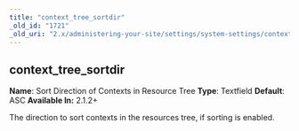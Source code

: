 ```yaml
---
title: "context_tree_sortdir"
_old_id: "1721"
_old_uri: "2.x/administering-your-site/settings/system-settings/context_tree_sortdir"
---
```


## context\_tree\_sortdir

 **Name**: Sort Direction of Contexts in Resource Tree
**Type**: Textfield
**Default**: ASC
**Available In:** 2.1.2+

 The direction to sort contexts in the resources tree, if sorting is enabled.
